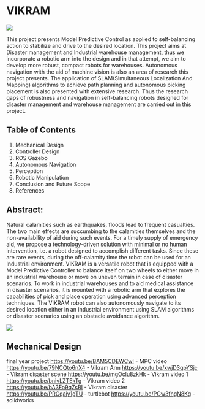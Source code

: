 # VIKRAM

![](https://github.com/manoharbhat/VIKRAM/blob/main/Images/Screenshot%20from%202021-07-15%2023-33-34.png?raw=true)

This project presents Model Predictive Control as applied to self-balancing action to stabilize
and drive to the desired location. This project aims at Disaster management and Industrial warehouse
management, thus we incorporate a robotic arm into the design and in that attempt, we
aim to develop more robust, compact robots for warehouses. Autonomous navigation
with the aid of machine vision is also an area of research this project presents. The
application of SLAM(Simultaneous Localization And Mapping) algorithms to achieve
path planning and autonomous picking placement is also presented with extensive
research. Thus the research gaps of robustness and navigation in self-balancing robots
designed for disaster management and warehouse management are carried out in this
project.

## Table of Contents


1. Mechanical Design
3. Controller Design
4. ROS Gazebo
5. Autonomous Navigation
6. Perception
7. Robotic Manipulation
8. Conclusion and Future Scope
9. References

## Abstract:
Natural calamities such as earthquakes, floods lead to frequent casualties. The two main effects are succumbing to the calamities themselves and the non-availability of aid during such events. For a timely supply of emergency aid, we propose a technology-driven solution with minimal or no human intervention, i.e. a robot designed to accomplish different tasks. Since these are rare events, during the off-calamity time the robot can be used for an Industrial environment. VIKRAM is a versatile robot that is equipped with a Model Predictive Controller to balance itself on two wheels to either move in an industrial warehouse or move on uneven terrain in case of disaster scenarios. To work in industrial warehouses and to aid medical assistance in disaster scenarios, it is mounted with a robotic arm that explores the capabilities of pick and place operation using advanced perception techniques. The VIKRAM robot can also autonomously navigate to its desired location either in an industrial environment using SLAM algorithms or disaster scenarios using an obstacle avoidance algorithm.

![](https://github.com/manoharbhat/VIKRAM/blob/main/Images/vikram%203.png?raw=true)
 

## Mechanical Design



final year project
https://youtu.be/BAM5CDEWCwI - MPC video
https://youtu.be/79NCQto6nX4 - Vikram Arm
https://youtu.be/xwjD3qpYSjc - Vikram disaster scene
https://youtu.be/mgOclu8zkHk - Vikram video 1
https://youtu.be/bnivLZTEkTg - Vikram video 2
https://youtu.be/bA3Fo9qZsBI - Vikram disaster
https://youtu.be/PRGqaiy1gTU - turtlebot
https://youtu.be/PGw3fngN8Kg -  solidworks

